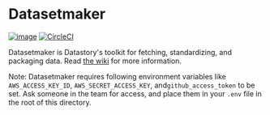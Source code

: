 # Datasetmaker
[![image](https://img.shields.io/pypi/v/datasetmaker.svg)](https://pypi.org/project/datasetmaker/)
[![CircleCI](https://circleci.com/gh/datastory-org/datasetmaker.svg?style=svg&circle-token=8d0a3ef433ac551f4445edc36844cefc9db3c01f)](https://circleci.com/gh/datastory-org/datasetmaker)

Datasetmaker is Datastory's toolkit for fetching, standardizing, and packaging data. Read [the wiki](https://github.com/datastory-org/datasetmaker/wiki) for more information.

Note: Datasetmaker requires following environment variables like `AWS_ACCESS_KEY_ID`, `AWS_SECRET_ACCESS_KEY`, and`github_access_token` to be set. Ask someone in the team for access, and place them in your `.env` file in the root of this directory.
